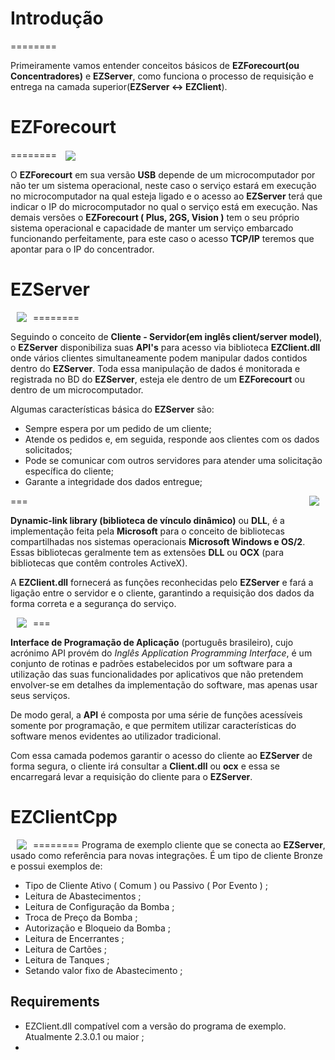 # Introdução
========

Primeiramente vamos entender conceitos básicos de **EZForecourt(ou Concentradores)** e **EZServer**, como funciona o processo de requisição e entrega na camada superior(**EZServer <-> EZClient**).

# EZForecourt
========
<a href="http://eztech.ind.br"> <img src="http://eztech.ind.br/img/produtos/3a10fda23695a1c68906f3a592e55faf1c20e529.png" align="center" hspace="10" vspace="0"></a>

O **EZForecourt** em sua versão **USB** depende de um microcomputador por não ter um sistema operacional, neste caso o serviço estará em execução no microcomputador na qual esteja ligado e o acesso ao **EZServer** terá que indicar o IP do microcomputador no qual o serviço está em execução. Nas demais versões o **EZForecourt ( Plus, 2GS, Vision )** tem o seu próprio sistema operacional e capacidade de manter um serviço embarcado funcionando perfeitamente, para este caso o acesso **TCP/IP** teremos que apontar para o IP do concentrador.

# EZServer
========
<a href="https://www.tutorialspoint.com"> <img src="https://www.tutorialspoint.com/data_communication_computer_network/images/client_server.jpg" align="left" hspace="10" vspace="0"></a>

Seguindo o conceito de **Cliente - Servidor(em inglês client/server model)**, o **EZServer** disponibiliza suas **API's** para acesso via biblioteca **EZClient.dll** onde vários clientes simultaneamente podem manipular dados contidos dentro do **EZServer**. Toda essa manipulação de dados é monitorada e registrada no BD do **EZServer**, esteja ele dentro de um **EZForecourt** ou dentro de um microcomputador.

Algumas características básica do **EZServer** são:

* Sempre espera por um pedido de um cliente;
* Atende os pedidos e, em seguida, responde aos clientes com os dados solicitados;
* Pode se comunicar com outros servidores para atender uma solicitação específica do cliente;
* Garante a integridade dos dados entregue;

===
<a href="http://icons.iconarchive.com"> <img src="http://icons.iconarchive.com/icons/enhancedlabs/longhorn-pinstripe/128/dll-icon.png" align="right" hspace="10" vspace="0"></a>

**Dynamic-link library (biblioteca de vínculo dinâmico)** ou **DLL**, é a implementação feita pela **Microsoft** para o conceito de bibliotecas compartilhadas nos sistemas operacionais **Microsoft Windows e OS/2**. Essas bibliotecas geralmente tem as extensões **DLL** ou **OCX** (para bibliotecas que contêm controles ActiveX).

A **EZClient.dll** fornecerá as funções reconhecidas pelo **EZServer** e fará a ligação entre o servidor e o cliente, garantindo a requisição dos dados da forma correta e a segurança do serviço.

===
<a href="https://d1avok0lzls2w.cloudfront.net"> <img src="https://d1avok0lzls2w.cloudfront.net/img_uploads/apis-for-marketers.png" align="left" hspace="10" vspace="0"></a>

**Interface de Programação de Aplicação** (português brasileiro), cujo acrónimo API provém do *Inglês Application Programming Interface*, é um conjunto de rotinas e padrões estabelecidos por um software para a utilização das suas funcionalidades por aplicativos que não pretendem envolver-se em detalhes da implementação do software, mas apenas usar seus serviços.

De modo geral, a **API** é composta por uma série de funções acessíveis somente por programação, e que permitem utilizar características do software menos evidentes ao utilizador tradicional.

Com essa camada podemos garantir o acesso do cliente ao **EZServer** de forma segura, o cliente irá consultar a **Client.dll** ou **ocx** e essa se encarregará levar a requisição do cliente para o **EZServer**.

# EZClientCpp
========
<a href="http://ap.imagensbrasil.org"> <img src="http://ap.imagensbrasil.org/images/2017/01/26/EZClientCpp.md.png" align="left" hspace="10" vspace="0"></a>
Programa de exemplo cliente que se conecta ao **EZServer**, usado como referência para novas integrações. É um tipo de cliente Bronze e possui exemplos de:

* Tipo de Cliente Ativo ( Comum ) ou Passivo ( Por Evento ) ;
* Leitura de Abastecimentos ;
* Leitura de Configuração da Bomba ;
* Troca de Preço da Bomba ;
* Autorização e Bloqueio da Bomba ;
* Leitura de Encerrantes ;
* Leitura de Cartões ;
* Leitura de Tanques ;
* Setando valor fixo de Abastecimento ;

Requirements
------------
* EZClient.dll compatível com a versão do programa de exemplo. Atualmente 2.3.0.1 ou maior ;
* 

